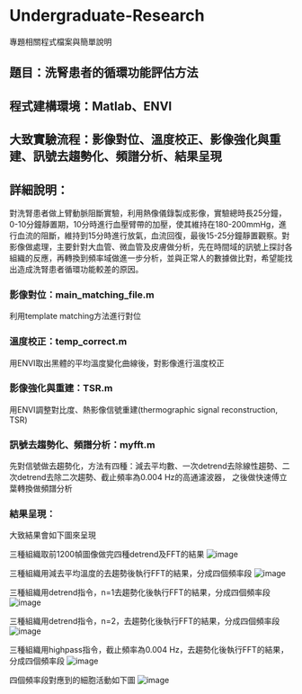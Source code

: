 # Undergraduate-Research
專題相關程式檔案與簡單說明

## 題目：洗腎患者的循環功能評估方法

## 程式建構環境：Matlab、ENVI

## 大致實驗流程：影像對位、溫度校正、影像強化與重建、訊號去趨勢化、頻譜分析、結果呈現

## 詳細說明：
對洗腎患者做上臂動脈阻斷實驗，利用熱像儀錄製成影像，實驗總時長25分鐘，0-10分鐘靜置期，10分時進行血壓臂帶的加壓，使其維持在180-200mmHg，進行血流的阻斷，維持到15分時進行放氣，血流回復，最後15-25分鐘靜置觀察。對影像做處理，主要針對大血管、微血管及皮膚做分析，先在時間域的訊號上探討各組織的反應，再轉換到頻率域做進一步分析，並與正常人的數據做比對，希望能找出造成洗腎患者循環功能較差的原因。

### 影像對位：main_matching_file.m
利用template matching方法進行對位

### 溫度校正：temp_correct.m
用ENVI取出黑體的平均溫度變化曲線後，對影像進行溫度校正

### 影像強化與重建：TSR.m
用ENVI調整對比度、熱影像信號重建(thermographic signal reconstruction, TSR)

### 訊號去趨勢化、頻譜分析：myfft.m
先對信號做去趨勢化，方法有四種：減去平均數、一次detrend去除線性趨勢、二次detrend去除二次趨勢、截止頻率為0.004 Hz的高通濾波器，
之後做快速傅立葉轉換做頻譜分析

### 結果呈現：

大致結果會如下圖來呈現

三種組織取前1200幀圖像做完四種detrend及FFT的結果
![image](https://user-images.githubusercontent.com/76909063/192106828-2d90da40-7505-44fc-ba7e-186fca8d9629.png)

三種組織用減去平均溫度的去趨勢後執行FFT的結果，分成四個頻率段
![image](https://user-images.githubusercontent.com/76909063/192106756-f8337efd-538d-489c-a67e-e1b6ad2e9fb1.png)

三種組織用detrend指令，n=1去趨勢化後執行FFT的結果，分成四個頻率段
![image](https://user-images.githubusercontent.com/76909063/192106794-ce96b4e3-ff91-4869-bba9-c08f2963b5c5.png)

三種組織用detrend指令，n=2，去趨勢化後執行FFT的結果，分成四個頻率段
![image](https://user-images.githubusercontent.com/76909063/192106811-6e09edef-c8c5-4e59-b0c2-687e50b7c026.png)

三種組織用highpass指令，截止頻率為0.004 Hz，去趨勢化後執行FFT的結果，分成四個頻率段
![image](https://user-images.githubusercontent.com/76909063/192106818-d14ccd5f-c67b-4ab1-a71b-467a93bc7c4c.png)

四個頻率段對應到的細胞活動如下圖
![image](https://user-images.githubusercontent.com/76909063/192107159-fd7409e2-4bf6-470c-a62d-85fb800d39ab.png)


